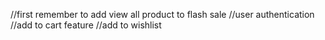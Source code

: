 //first remember to add view all product to flash sale
//user authentication
//add to cart feature
//add to wishlist
